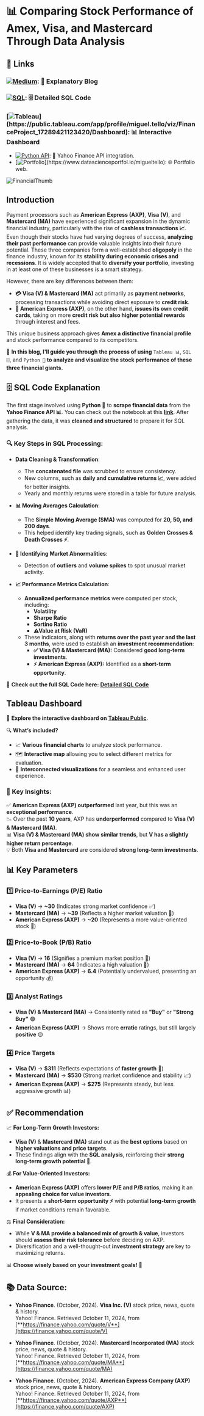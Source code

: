 # 📊 Comparing Stock Performance of Amex, Visa, and Mastercard Through Data Analysis

## 🔗 Links

### [![Medium](https://img.shields.io/badge/Medium-Blog-white?logo=medium&logoColor=white)](https://medium.com/@tellosilvam/comparing-stock-performance-of-amex-visa-and-mastercard-through-data-analysis-491e7acef3fb): 📝 Explanatory Blog 
### [![SQL](https://img.shields.io/badge/SQL-Code-orange?logo=sqlite&logoColor=white)](https://github.com/tellosilvam/Finance_Investment_Recommendation/blob/77fe6d126cf9c34f4f1fa26f047a2faf384ab0d5/SQLQuery.sql): 🗄️ Detailed SQL Code
### [![Tableau](https://img.shields.io/badge/Tableau-Dashboard-blue?)](https://public.tableau.com/app/profile/miguel.tello/viz/FinanceProject_17289421123420/Dashboard): 📊 Interactive Dashboard

- [![Python API](https://img.shields.io/badge/Python-API-yellow?logo=python&logoColor=white)](https://github.com/tellosilvam/Finance_Investment_Recommendation/blob/77fe6d126cf9c34f4f1fa26f047a2faf384ab0d5/API_Financial.ipynb): 📡 Yahoo Finance API integration.  
- [![Portfolio](https://img.shields.io/badge/Portfolio-Website-purple?)](https://www.datascienceportfol.io/migueltello): 🌐 Portfolio web.  

![FinancialThumb](thumbnail.png)

## Introduction  

Payment processors such as **American Express (AXP)**, **Visa (V)**, and **Mastercard (MA)** have experienced significant expansion in the dynamic financial industry, particularly with the rise of **cashless transactions 📈**. Even though their stocks have had varying degrees of success, **analyzing their past performance** can provide valuable insights into their future potential. These three companies form a well-established **oligopoly** in the finance industry, known for its **stability during economic crises and recessions**. It is widely accepted that to **diversify your portfolio**, investing in at least one of these businesses is a smart strategy.  

However, there are key differences between them:  

- **💳 Visa (V) & Mastercard (MA)** act primarily as **payment networks**, processing transactions while avoiding direct exposure to **credit risk**.  
- **🏦 American Express (AXP)**, on the other hand, **issues its own credit cards**, taking on more **credit risk but also higher potential rewards** through interest and fees.  

This unique business approach gives **Amex a distinctive financial profile** and stock performance compared to its competitors.  

🚀 **In this blog, I'll guide you through the process of using** `Tableau 📊`, `SQL 🗄️`, and `Python 🐍` **to analyze and visualize the stock performance of these three financial giants.**

## 🗄️ SQL Code Explanation  

The first stage involved using **Python 🐍** to **scrape financial data** from the **Yahoo Finance API 📊**. You can check out the notebook at this [**link**](https://github.com/tellosilvam/Finance_Investment_Recommendation/blob/77fe6d126cf9c34f4f1fa26f047a2faf384ab0d5/API_Financial.ipynb). After gathering the data, it was **cleaned and structured** to prepare it for SQL analysis.  

### 🔍 Key Steps in SQL Processing:  

- **Data Cleaning & Transformation**:  
  - The **concatenated file** was scrubbed to ensure consistency.  
  - New columns, such as **daily and cumulative returns 📈**, were added for better insights.  
  - Yearly and monthly returns were stored in a table for future analysis.  

- **📊 Moving Averages Calculation**:  
  - The **Simple Moving Average (SMA)** was computed for **20, 50, and 200 days**.  
  - This helped identify key trading signals, such as **Golden Crosses & Death Crosses ⚡**.  

- **📌 Identifying Market Abnormalities**:  
  - Detection of **outliers** and **volume spikes** to spot unusual market activity.  

- **📈 Performance Metrics Calculation**:  
  - **Annualized performance metrics** were computed per stock, including:  
    - **Volatility**  
    - **Sharpe Ratio**  
    - **Sortino Ratio**  
    - **⚠Value at Risk (VaR)**  
  - These indicators, along with **returns over the past year and the last 3 months**, were used to establish an **investment recommendation**:  
    - **✅ Visa (V) & Mastercard (MA):** Considered **good long-term investments**.  
    - **⚡ American Express (AXP):** Identified as a **short-term opportunity**.  

🔗 **Check out the full SQL Code here:** [**Detailed SQL Code**](https://github.com/tellosilvam/Finance_Investment_Recommendation/blob/77fe6d126cf9c34f4f1fa26f047a2faf384ab0d5/SQLQuery.sql)  

## Tableau Dashboard  

🚀 **Explore the interactive dashboard on** [**Tableau Public**](https://public.tableau.com/app/profile/miguel.tello/viz/FinanceProject_17289421123420/Dashboard).  

🔍 **What’s included?**  
- 📈 **Various financial charts** to analyze stock performance.  
- 🗺️ **Interactive map** allowing you to select different metrics for evaluation.  
- 🔄 **Interconnected visualizations** for a seamless and enhanced user experience.  

### 📌 Key Insights:  
✅ **American Express (AXP) outperformed** last year, but this was an **exceptional performance**.  
📉 Over the past **10 years**, AXP has **underperformed** compared to **Visa (V) & Mastercard (MA)**.  
📊 **Visa (V) & Mastercard (MA) show similar trends**, but **V has a slightly higher return percentage**.  
💡 Both **Visa and Mastercard** are considered **strong long-term investments**.  

## 📊 Key Parameters  

### 1️⃣ **Price-to-Earnings (P/E) Ratio**  
- **Visa (V)** → **~30** (Indicates strong market confidence ✅)  
- **Mastercard (MA)** → **~39** (Reflects a higher market valuation 🔼)  
- **American Express (AXP)** → **~20** (Represents a more value-oriented stock 🔽)  

### 2️⃣ **Price-to-Book (P/B) Ratio**  
- **Visa (V)** → **16** (Signifies a premium market position 🌟)  
- **Mastercard (MA)** → **64** (Indicates a high valuation 🚀)  
- **American Express (AXP)** → **6.4** (Potentially undervalued, presenting an opportunity 💰)  

### 3️⃣ **Analyst Ratings**  
- **Visa (V) & Mastercard (MA)** → Consistently rated as **"Buy"** or **"Strong Buy"** 🟢  
- **American Express (AXP)** → Shows more **erratic** ratings, but still largely **positive** 🟡  

### 4️⃣ **Price Targets**  
- **Visa (V)** → **$311** (Reflects expectations of **faster growth** 🚀)  
- **Mastercard (MA)** → **$530** (Strong market confidence and stability 📈)  
- **American Express (AXP)** → **$275** (Represents steady, but less aggressive growth 📊)   

## ✅ Recommendation  

📈 **For Long-Term Growth Investors:**  
- **Visa (V)** & **Mastercard (MA)** stand out as the **best options** based on **higher valuations and price targets**.  
- These findings align with the **SQL analysis**, reinforcing their **strong long-term growth potential 🚀**.  

💰 **For Value-Oriented Investors:**  
- **American Express (AXP)** offers **lower P/E and P/B ratios**, making it an **appealing choice for value investors**.  
- It presents a **short-term opportunity ⚡** with potential **long-term growth** if market conditions remain favorable.  

⚖️ **Final Consideration:**  
- While **V & MA provide a balanced mix of growth & value**, investors should **assess their risk tolerance** before deciding on AXP.  
- Diversification and a well-thought-out **investment strategy** are key to maximizing returns.  

📊 **Choose wisely based on your investment goals!** 🚀  

## 📚 Data Source:  

- **Yahoo Finance**. (October, 2024). **Visa Inc. (V)** stock price, news, quote & history.  
  Yahoo! Finance. Retrieved October 11, 2024, from [**https://finance.yahoo.com/quote/V**](https://finance.yahoo.com/quote/V)  

- **Yahoo Finance**. (October, 2024). **Mastercard Incorporated (MA)** stock price, news, quote & history.  
  Yahoo! Finance. Retrieved October 11, 2024, from [**https://finance.yahoo.com/quote/MA**](https://finance.yahoo.com/quote/MA)  

- **Yahoo Finance**. (October, 2024). **American Express Company (AXP)** stock price, news, quote & history.  
  Yahoo! Finance. Retrieved October 11, 2024, from [**https://finance.yahoo.com/quote/AXP**](https://finance.yahoo.com/quote/AXP)  
